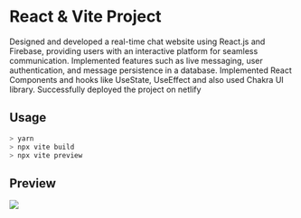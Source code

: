 # React & Vite Project 

Designed and developed a real-time chat website using React.js and Firebase, providing users with an
interactive platform for seamless communication.
Implemented features such as live messaging, user authentication, and message persistence in a database.
Implemented React Components and hooks like UseState, UseEffect and also used Chakra UI library. Successfully deployed the project on netlify

## Usage

```bash
> yarn
> npx vite build
> npx vite preview
```

## Preview
<div style="width: 200px; height:auto;">
<img src="https://github.com/erenivon/ulvichat/assets/42775426/dd87c733-2cff-4f95-b990-7abb03390773">
</div>
